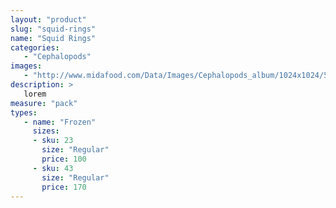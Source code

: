 ```yaml
---
layout: "product"
slug: "squid-rings"
name: "Squid Rings"
categories:
   - "Cephalopods"
images:
   - "http://www.midafood.com/Data/Images/Cephalopods_album/1024x1024/54acdb77e60ec196.jpg"
description: >
   lorem
measure: "pack"
types: 
   - name: "Frozen"
     sizes: 
     - sku: 23
       size: "Regular"
       price: 100
     - sku: 43
       size: "Regular"
       price: 170
---
```

